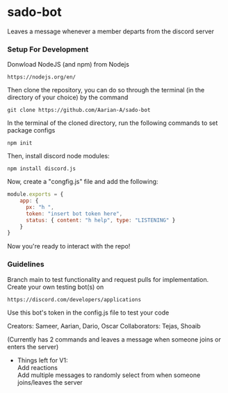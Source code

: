 # sado-bot
Leaves a message whenever a member departs from the discord server

### Setup For Development
Donwload NodeJS (and npm) from Nodejs
```
https://nodejs.org/en/
```
Then clone the repository,
you can do so through the terminal (in the directory of your choice) by the command 
```
git clone https://github.com/Aarian-A/sado-bot
```
In the terminal of the cloned directory,
run the following commands to set package configs
```
npm init
```
Then, install discord node modules:
```
npm install discord.js
```
Now, create a "congfig.js" file and add the following:
```js
module.exports = {
    app: {
      px: "h ",
      token: "insert bot token here",
      status: { content: "h help", type: "LISTENING" }
    }
}
```
Now you're ready to interact with the repo!

### Guidelines
Branch main to test functionality and request pulls for implementation.
Create your own testing bot(s) on
```
https://discord.com/developers/applications
```
Use this bot's token in the config.js file to test your code

Creators: Sameer, Aarian, Dario, Oscar
Collaborators: Tejas, Shoaib

(Currently has 2 commands and leaves a message when someone joins or enters the server)

- Things left for V1: <br>
  Add reactions <br>
Add multiple messages to randomly select from when someone joins/leaves the server

